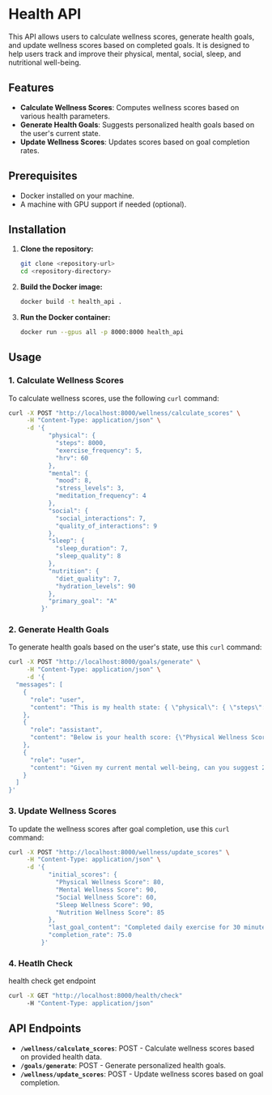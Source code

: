 # Health API

This API allows users to calculate wellness scores, generate health goals, and update wellness scores based on completed goals. It is designed to help users track and improve their physical, mental, social, sleep, and nutritional well-being.

## Features

- **Calculate Wellness Scores**: Computes wellness scores based on various health parameters.
- **Generate Health Goals**: Suggests personalized health goals based on the user's current state.
- **Update Wellness Scores**: Updates scores based on goal completion rates.

## Prerequisites

- Docker installed on your machine.
- A machine with GPU support if needed (optional).

## Installation

1. **Clone the repository:**

   ```bash
   git clone <repository-url>
   cd <repository-directory>
   ```

2. **Build the Docker image:**

   ```bash
   docker build -t health_api .
   ```

3. **Run the Docker container:**

   ```bash
   docker run --gpus all -p 8000:8000 health_api
   ```

## Usage

### 1. Calculate Wellness Scores

To calculate wellness scores, use the following `curl` command:

```bash
curl -X POST "http://localhost:8000/wellness/calculate_scores" \
     -H "Content-Type: application/json" \
     -d '{
           "physical": {
             "steps": 8000,
             "exercise_frequency": 5,
             "hrv": 60
           },
           "mental": {
             "mood": 8,
             "stress_levels": 3,
             "meditation_frequency": 4
           },
           "social": {
             "social_interactions": 7,
             "quality_of_interactions": 9
           },
           "sleep": {
             "sleep_duration": 7,
             "sleep_quality": 8
           },
           "nutrition": {
             "diet_quality": 7,
             "hydration_levels": 90
           },
           "primary_goal": "A"
         }'
```

### 2. Generate Health Goals

To generate health goals based on the user's state, use this `curl` command:

```bash
curl -X POST "http://localhost:8000/goals/generate" \
     -H "Content-Type: application/json" \
     -d '{
  "messages": [
    {
      "role": "user",
      "content": "This is my health state: { \"physical\": { \"steps\": 13000, \"exercise_frequency\": 90, \"hrv\": 60 }, \"mental\": { \"mood\": 8, \"stress_levels\": 70, \"meditation_frequency\": 5 }, \"social\": { \"social_interactions\": 10, \"quality_of_interactions\": 8 }, \"sleep\": { \"sleep_duration\": 7, \"sleep_quality\": 80 }, \"nutrition\": { \"diet_quality\": 80, \"hydration_levels\": 90 }, \"primary_goal\": \"C\" }"
    },
    {
      "role": "assistant",
      "content": "Below is your health score: {\"Physical Wellness Score\":88.0,\"Mental Wellness Score\":74.42857142857143,\"Social Wellness Score\":45.0,\"Sleep Wellness Score\":83.75,\"Nutrition Wellness Score\":84.0,\"Holistic Wellness Score\":72.66883116883118}"
    },
    {
      "role": "user",
      "content": "Given my current mental well-being, can you suggest 2 crisp titled goals with brief descriptions to improve it?"
    }
  ]
}'
```

### 3. Update Wellness Scores

To update the wellness scores after goal completion, use this `curl` command:

```bash
curl -X POST "http://localhost:8000/wellness/update_scores" \
     -H "Content-Type: application/json" \
     -d '{ 
           "initial_scores": { 
             "Physical Wellness Score": 80, 
             "Mental Wellness Score": 90, 
             "Social Wellness Score": 60, 
             "Sleep Wellness Score": 90, 
             "Nutrition Wellness Score": 85 
           }, 
           "last_goal_content": "Completed daily exercise for 30 minutes", 
           "completion_rate": 75.0 
         }'
```

### 4. Heatlh Check

health check get endpoint

```bash
curl -X GET "http://localhost:8000/health/check"      
     -H "Content-Type: application/json"      
```

## API Endpoints

- **`/wellness/calculate_scores`**: POST - Calculate wellness scores based on provided health data.
- **`/goals/generate`**: POST - Generate personalized health goals.
- **`/wellness/update_scores`**: POST - Update wellness scores based on goal completion.